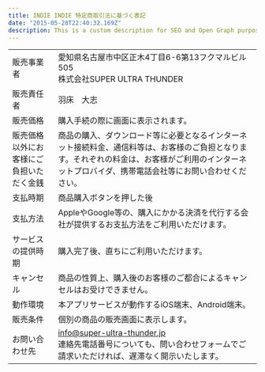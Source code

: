 ```yaml
---
title: INDIE INDIE 特定商取引法に基づく表記
date: "2015-05-28T22:40:32.169Z"
description: This is a custom description for SEO and Open Graph purposes, rather than the default generated excerpt. Simply add a description field to the frontmatter.
---
```


|    |    |
| ---- | ---- |
|  販売事業者  |  愛知県名古屋市中区正木4丁目6-6第13フクマルビル505<br>株式会社SUPER ULTRA THUNDER  |
|  販売責任者  |  羽床　大志  |
|  販売価格  |  購入手続の際に画面に表示されます。  |
|  販売価格以外にお客様にご負担いただく金銭  |  商品の購入、ダウンロード等に必要となるインターネット接続料金、通信料等は、お客様のご負担となります。それぞれの料金は、お客様がご利用のインターネットプロバイダ、携帯電話会社等にお問い合わせください。  |
|  支払時期  |  商品購入ボタンを押した後  |
|  支払方法  |  AppleやGoogle等の、購入にかかる決済を代行する会社が提供するお支払方法をご利用いただけます。  |
|  サービスの提供時期  |  購入完了後、直ちにご利用いただけます。  |
|  キャンセル  |  商品の性質上、購入後のお客様のご都合によるキャンセルはお受けできません。  |
|  動作環境  |  本アプリサービスが動作するiOS端末、Android端末。  |
|  販売条件  |  個別の商品の販売画面に表示します。  |
|  お問い合わせ先  |  [info@super-ultra-thunder.jp](mailto:info@super-ultra-thunder.jp)<br>連絡先電話番号についても、問い合わせフォームでご請求いただければ、遅滞なく開示いたします。  |

